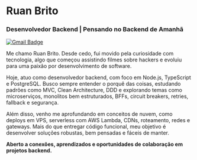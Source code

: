 # Ruan Brito

### Desenvolvedor Backend | Pensando no Backend de Amanhã

[![Gmail Badge](https://img.shields.io/badge/-ruan.desenvolvedor@gmail.com-00FFFF?style=flat-square&logo=Gmail&logoColor=212121&link=mailto:ruan.desenvolvedor@gmail.com)](mailto:ruan.desenvolvedor@gmail.com)

Me chamo Ruan Brito. Desde cedo, fui movido pela curiosidade com tecnologia, algo que começou assistindo filmes sobre hackers e evoluiu para uma paixão por desenvolvimento de software.

Hoje, atuo como desenvolvedor backend, com foco em Node.js, TypeScript e PostgreSQL. Busco sempre entender o porquê das coisas, estudando padrões como MVC, Clean Architecture, DDD e explorando temas como microserviços, monolitos bem estruturados, BFFs, circuit breakers, retries, fallback e segurança.

Além disso, venho me aprofundando em conceitos de nuvem, como deploys em VPS, serverless com AWS Lambda, CDNs, roteamento, redes e gateways. Mais do que entregar código funcional, meu objetivo é desenvolver soluções robustas, bem pensadas e fáceis de manter.

**Aberto a conexões, aprendizados e oportunidades de colaboração em projetos backend.**
